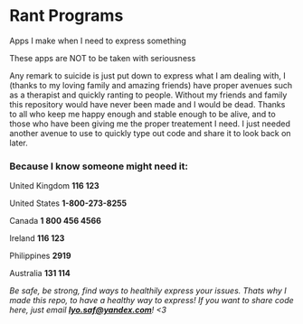 # Rant Programs
Apps I make when I need to express something

These apps are NOT to be taken with seriousness

Any remark to suicide is just put down to express what I am dealing with, I (thanks to my loving family and amazing friends) have proper avenues such as a therapist and quickly ranting to people. Without my friends and family this repository would have never been made and I would be dead. Thanks to all who keep me happy enough and stable enough to be alive, and to those who have been giving me the proper treatement I need. I just needed another avenue to use to quickly type out code and share it to look back on later.

### Because I know someone might need it:
United Kingdom **116 123**

United States  **1-800-273-8255**

Canada **1 800 456 4566**

Ireland **116 123**

Philippines **2919**

Australia **131 114**

*Be safe, be strong, find ways to healthily express your issues. Thats why I made this repo, to have a healthy way to express! If you want to share code here, just email **lyo.saf@yandex.com**! <3*
